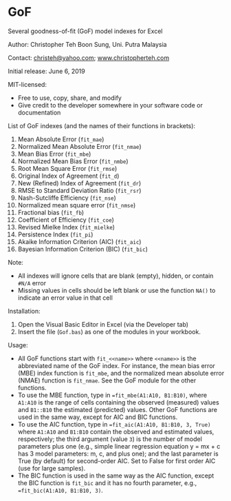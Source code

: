 # GoF
Several goodness-of-fit (GoF) model indexes for Excel


Author: Christopher Teh Boon Sung, Uni. Putra Malaysia

Contact: christeh@yahoo.com; www.christopherteh.com

Initial release: June 6, 2019


MIT-licensed:
*  Free to use, copy, share, and modify
*  Give credit to the developer somewhere in your software code or documentation


List of GoF indexes (and the names of their functions in brackets):
1.  Mean Absolute Error (`fit_mae`)
1.  Normalized Mean Absolute Error (`fit_nmae`)
1.  Mean Bias Error (`fit_mbe`)
1.  Normalized Mean Bias Error (`fit_nmbe`)
1.  Root Mean Square Error (`fit_rmse`)
1.  Original Index of Agreement (`fit_d`)
1.  New (Refined) Index of Agreement (`fit_dr`)
1.  RMSE to Standard Deviation Ratio (`fit_rsr`)
1.  Nash-Sutcliffe Efficiency (`fit_nse`)
1.  Normalized mean square error (`fit_nmse`)
1.  Fractional bias (`fit_fb`)
1.  Coefficient of Efficiency (`fit_coe`)
1.  Revised Mielke Index (`fit_mielke`)
1.  Persistence Index (`fit_pi`)
1.  Akaike Information Criterion (AIC) (`fit_aic`)
1.  Bayesian Information Criterion (BIC) (`fit_bic`)


Note:
*  All indexes will ignore cells that are blank (empty), hidden, or contain `#N/A` error
*  Missing values in cells should be left blank or use the function `NA()` to indicate an error value in that cell


Installation:
1. Open the Visual Basic Editor in Excel (via the Developer tab)
1. Insert the file (`Gof.bas`) as one of the modules in your workbook.


Usage:
* All GoF functions start with `fit_<<name>>` where `<<name>>` is the abbreviated name of the GoF index. For instance, the mean bias error (MBE) index function is `fit_mbe`, and the normalized mean absolute error (NMAE) function is `fit_nmae`. See the GoF module for the other functions.
* To use the MBE function, type in `=fit_mbe(A1:A10, B1:B10)`, where `A1:A10` is the range of cells containing the observed (measured) values and `B1::B10` the estimated (predicted) values. Other GoF functions are used in the same way, except for AIC and BIC functions.
* To use the AIC function, type in `=fit_aic(A1:A10, B1:B10, 3, True)` where `A1:A10` and `B1:B10` contain the observed and estimated values, respectively; the third argument (value `3`) is the number of model parameters plus one (e.g., simple linear regression equation y = mx + c has 3 model parameters: m, c, and plus one); and the last parameter is True (by default) for second-order AIC. Set to False for first order AIC (use for large samples).
* The BIC function is used in the same way as the AIC function, except the BIC function is `fit_bic` and it has no fourth parameter, e.g., `=fit_bic(A1:A10, B1:B10, 3)`.
  
